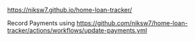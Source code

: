 https://niksw7.github.io/home-loan-tracker/



Record Payments using 
https://github.com/niksw7/home-loan-tracker/actions/workflows/update-payments.yml

